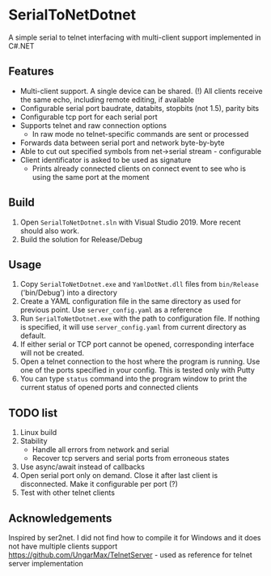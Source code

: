 # SerialToNetDotnet
A simple serial to telnet interfacing with multi-client support implemented in C#.NET

## Features
- Multi-client support. A single device can be shared. (!) All clients receive the same echo, including remote editing, if available
- Configurable serial port baudrate, databits, stopbits (not 1.5), parity bits
- Configurable tcp port for each serial port
- Supports telnet and raw connection options
    - In raw mode no telnet-specific commands are sent or processed
- Forwards data between serial port and network byte-by-byte
- Able to cut out specified symbols from net->serial stream - configurable 
- Client identificator is asked to be used as signature
    - Prints already connected clients on connect event to see who is using the same port at the moment

## Build
1. Open `SerialToNetDotnet.sln` with Visual Studio 2019. More recent should also work.
2. Build the solution for Release/Debug

## Usage
1. Copy `SerialToNetDotnet.exe` and `YamlDotNet.dll` files from `bin/Release` ('bin/Debug') into a directory
3. Create a YAML configuration file in the same directory as used for previous point. Use `server_config.yaml` as a reference
4. Run `SerialToNetDotnet.exe` with the path to configuration file. If nothing is specified, it will use `server_config.yaml` from current directory as default.
5. If either serial or TCP port cannot be opened, corresponding interface will not be created.
6. Open a telnet connection to the host where the program is running. Use one of the ports specified in your config. This is tested only with Putty
7. You can type `status` command into the program window to print the current status of opened ports and connected clients

## TODO list
1. Linux build
2. Stability
    - Handle all errors from network and serial
    - Recover tcp servers and serial ports from erroneous states
5. Use async/await instead of callbacks
6. Open serial port only on demand. Close it after last client is disconnected. Make it configurable per port (?)
7. Test with other telnet clients

## Acknowledgements
Inspired by ser2net. I did not find how to compile it for Windows and it does not have multiple clients support
https://github.com/UngarMax/TelnetServer - used as reference for telnet server implementation
